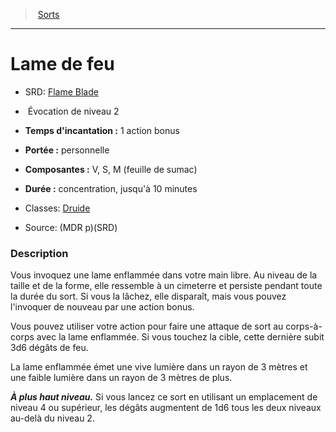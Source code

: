 ﻿---
!SpellItem
Family: SpellHD
Name: Lame de feu
Type: Évocation
Level: 2
CastingTime: 1 action bonus
Range: personnelle
Components: V, S, M (feuille de sumac)
Duration: concentration, jusqu'à 10 minutes
Classes: '[Druide](hd_druid.md)'
Source: (MDR p)(SRD)
AltName: '[Flame Blade](srd_spells_flame_blade.md)'
Id: spells_hd.md#lame-de-feu
ParentLink: spells_hd.md#sorts
ParentName: Sorts
NameLevel: 1
Attributes:
  Name: Lame de feu
  Markdown: >+
    # <!--Name-->Lame de feu<!--/Name-->


    - SRD: <!--AltName-->[Flame Blade](srd_spells_flame_blade.md)<!--/AltName-->


    -  <!--Type-->Évocation<!--/Type--> de niveau <!--Level-->2<!--/Level-->


    - **Temps d'incantation :** <!--CastingTime-->1 action bonus<!--/CastingTime-->


    - **Portée :** <!--Range-->personnelle<!--/Range-->


    - **Composantes :** <!--Components-->V, S, M (feuille de sumac)<!--/Components-->


    - **Durée :** <!--Duration-->concentration, jusqu'à 10 minutes<!--/Duration-->


    - Classes: <!--Classes-->[Druide](hd_druid.md)<!--/Classes-->


    - Source: <!--Source-->(MDR p)(SRD)<!--/Source-->


    ### Description


    Vous invoquez une lame enflammée dans votre main libre. Au niveau de la taille et de la forme, elle ressemble à un cimeterre et persiste pendant toute la durée du sort. Si vous la lâchez, elle disparaît, mais vous pouvez l'invoquer de nouveau par une action bonus.


    Vous pouvez utiliser votre action pour faire une attaque de sort au corps-à-corps avec la lame enflammée. Si vous touchez la cible, cette dernière subit 3d6 dégâts de feu.


    La lame enflammée émet une vive lumière dans un rayon de 3 mètres et une faible lumière dans un rayon de 3 mètres de plus.


    **_À plus haut niveau._** Si vous lancez ce sort en utilisant un emplacement de niveau 4 ou supérieur, les dégâts augmentent de 1d6 tous les deux niveaux au-delà du niveau 2.

  AltName: '[Flame Blade](srd_spells_flame_blade.md)'
  Type: Évocation
  Level: 2
  CastingTime: 1 action bonus
  Range: personnelle
  Components: V, S, M (feuille de sumac)
  Duration: concentration, jusqu'à 10 minutes
  Classes: '[Druide](hd_druid.md)'
  Source: (MDR p)(SRD)
AttributesDictionary: >+
  Name: Lame de feu

  Markdown: >+

    # <!--Name-->Lame de feu<!--/Name-->





    - SRD: <!--AltName-->[Flame Blade](srd_spells_flame_blade.md)<!--/AltName-->





    -  <!--Type-->Évocation<!--/Type--> de niveau <!--Level-->2<!--/Level-->





    - **Temps d'incantation :** <!--CastingTime-->1 action bonus<!--/CastingTime-->





    - **Portée :** <!--Range-->personnelle<!--/Range-->





    - **Composantes :** <!--Components-->V, S, M (feuille de sumac)<!--/Components-->





    - **Durée :** <!--Duration-->concentration, jusqu'à 10 minutes<!--/Duration-->





    - Classes: <!--Classes-->[Druide](hd_druid.md)<!--/Classes-->





    - Source: <!--Source-->(MDR p)(SRD)<!--/Source-->





    ### Description





    Vous invoquez une lame enflammée dans votre main libre. Au niveau de la taille et de la forme, elle ressemble à un cimeterre et persiste pendant toute la durée du sort. Si vous la lâchez, elle disparaît, mais vous pouvez l'invoquer de nouveau par une action bonus.





    Vous pouvez utiliser votre action pour faire une attaque de sort au corps-à-corps avec la lame enflammée. Si vous touchez la cible, cette dernière subit 3d6 dégâts de feu.





    La lame enflammée émet une vive lumière dans un rayon de 3 mètres et une faible lumière dans un rayon de 3 mètres de plus.





    **_À plus haut niveau._** Si vous lancez ce sort en utilisant un emplacement de niveau 4 ou supérieur, les dégâts augmentent de 1d6 tous les deux niveaux au-delà du niveau 2.



  AltName: '[Flame Blade](srd_spells_flame_blade.md)'

  Type: Évocation

  Level: 2

  CastingTime: 1 action bonus

  Range: personnelle

  Components: V, S, M (feuille de sumac)

  Duration: concentration, jusqu'à 10 minutes

  Classes: '[Druide](hd_druid.md)'

  Source: (MDR p)(SRD)

---
> [Sorts](hd_spells.md)

---

# Lame de feu

- SRD: [Flame Blade](srd_spells_flame_blade.md)

-  Évocation de niveau 2

- **Temps d'incantation :** 1 action bonus

- **Portée :** personnelle

- **Composantes :** V, S, M (feuille de sumac)

- **Durée :** concentration, jusqu'à 10 minutes

- Classes: [Druide](hd_druid.md)

- Source: (MDR p)(SRD)

### Description

Vous invoquez une lame enflammée dans votre main libre. Au niveau de la taille et de la forme, elle ressemble à un cimeterre et persiste pendant toute la durée du sort. Si vous la lâchez, elle disparaît, mais vous pouvez l'invoquer de nouveau par une action bonus.

Vous pouvez utiliser votre action pour faire une attaque de sort au corps-à-corps avec la lame enflammée. Si vous touchez la cible, cette dernière subit 3d6 dégâts de feu.

La lame enflammée émet une vive lumière dans un rayon de 3 mètres et une faible lumière dans un rayon de 3 mètres de plus.

**_À plus haut niveau._** Si vous lancez ce sort en utilisant un emplacement de niveau 4 ou supérieur, les dégâts augmentent de 1d6 tous les deux niveaux au-delà du niveau 2.

